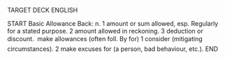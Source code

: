 TARGET DECK
ENGLISH

START
Basic
Allowance
Back: n. 1 amount or sum allowed, esp. Regularly for a stated purpose. 2 amount allowed in reckoning. 3 deduction or discount.  make allowances (often foll. By for) 1 consider (mitigating circumstances). 2 make excuses for (a person, bad behaviour, etc.).
END
